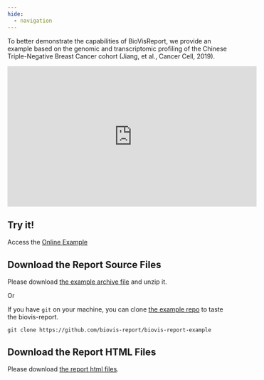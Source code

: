```yaml
---
hide:
  - navigation
---
```


To better demonstrate the capabilities of BioVisReport, we provide an example based on the genomic and transcriptomic profiling of the Chinese Triple-Negative Breast Cancer cohort (Jiang, et al., Cancer Cell, 2019).

<iframe
    width="560"
    height="315"
    src="https://www.youtube.com/embed/MZ1Kv75t_Mc"
    title="YouTube video player"
    frameborder="0"
    allow="accelerometer; autoplay; clipboard-write; encrypted-media; gyroscope; picture-in-picture"
    allowfullscreen
></iframe>

## Try it!

Access the <a href="https://biovis-report-example1.3steps.cn" target="_blank">Online Example</a>

## Download the Report Source Files

Please download <a href="https://github.com/biovis-report/biovis-report-example/archive/refs/heads/master.zip">the example archive file</a> and unzip it.

Or

If you have `git` on your machine, you can clone [the example repo](https://github.com/biovis-report/biovis-report-example) to taste the biovis-report.

```
git clone https://github.com/biovis-report/biovis-report-example
```

## Download the Report HTML Files

Please download <a href="/assets/report_html.zip">the report html files</a>.
